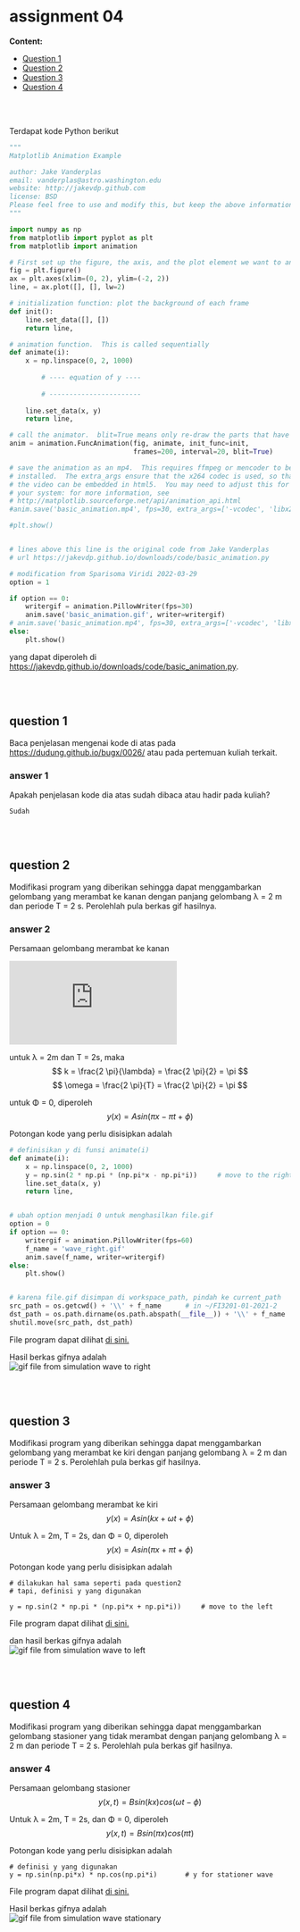 # assignment 04

**Content:**
- [Question 1](#q1)
- [Question 2](#q2)
- [Question 3](#q3)
- [Question 4](#q4)
<br>
<br>

Terdapat kode Python berikut

```python
"""
Matplotlib Animation Example

author: Jake Vanderplas
email: vanderplas@astro.washington.edu
website: http://jakevdp.github.com
license: BSD
Please feel free to use and modify this, but keep the above information. Thanks!
"""

import numpy as np
from matplotlib import pyplot as plt
from matplotlib import animation

# First set up the figure, the axis, and the plot element we want to animate
fig = plt.figure()
ax = plt.axes(xlim=(0, 2), ylim=(-2, 2))
line, = ax.plot([], [], lw=2)

# initialization function: plot the background of each frame
def init():
    line.set_data([], [])
    return line,

# animation function.  This is called sequentially
def animate(i):
    x = np.linspace(0, 2, 1000)
		
		# ---- equation of y ----
		
		# -----------------------
		
    line.set_data(x, y)
    return line,

# call the animator.  blit=True means only re-draw the parts that have changed.
anim = animation.FuncAnimation(fig, animate, init_func=init,
                               frames=200, interval=20, blit=True)

# save the animation as an mp4.  This requires ffmpeg or mencoder to be
# installed.  The extra_args ensure that the x264 codec is used, so that
# the video can be embedded in html5.  You may need to adjust this for
# your system: for more information, see
# http://matplotlib.sourceforge.net/api/animation_api.html
#anim.save('basic_animation.mp4', fps=30, extra_args=['-vcodec', 'libx264'])

#plt.show()


# lines above this line is the original code from Jake Vanderplas
# url https://jakevdp.github.io/downloads/code/basic_animation.py

# modification from Sparisoma Viridi 2022-03-29
option = 1

if option == 0:
	writergif = animation.PillowWriter(fps=30)
	anim.save('basic_animation.gif', writer=writergif)
# anim.save('basic_animation.mp4', fps=30, extra_args=['-vcodec', 'libx264'])
else:
	plt.show()


```
yang dapat diperoleh di <https://jakevdp.github.io/downloads/code/basic_animation.py>.

<br>
<br>

## question 1 <a name="q1"></a>
Baca penjelasan mengenai kode di atas pada <https://dudung.github.io/bugx/0026/> atau pada pertemuan kuliah terkait.

### answer 1
Apakah penjelasan kode dia atas sudah dibaca atau hadir pada kuliah?
```
Sudah
```

<br>
<br>

## question 2 <a name="q2"></a>
Modifikasi program yang diberikan sehingga dapat menggambarkan gelombang yang merambat ke kanan dengan panjang gelombang &lambda; = 2 m dan periode T = 2 s. Perolehlah pula berkas gif hasilnya.

### answer 2
Persamaan gelombang merambat ke kanan
<!-- $$
y(x) = A sin(kx - \omega t + \phi)
$$ --> 

![eq1](https://latex.codecogs.com/svg.latex?y(x)%20%3D%20A%20sin(kx%20-%20%5Comega%20t%20%2B%20%5Cphi)%0D)

untuk &lambda; = 2m dan T = 2s, maka
$$
k = \frac{2 \pi}{\lambda} = \frac{2 \pi}{2} = \pi
$$
$$
\omega = \frac{2 \pi}{T} = \frac{2 \pi}{2} = \pi
$$

untuk &Phi; = 0, diperoleh
$$
y(x) = A sin(\pi x - \pi t + \phi)
$$


Potongan kode yang perlu disisipkan adalah
```py
# definisikan y di funsi animate(i)
def animate(i):
    x = np.linspace(0, 2, 1000)
    y = np.sin(2 * np.pi * (np.pi*x - np.pi*i))     # move to the right
    line.set_data(x, y)
    return line,


# ubah option menjadi 0 untuk menghasilkan file.gif
option = 0
if option == 0:
    writergif = animation.PillowWriter(fps=60)
    f_name = 'wave_right.gif'
    anim.save(f_name, writer=writergif)
else:
	plt.show()


# karena file.gif disimpan di workspace_path, pindah ke current_path
src_path = os.getcwd() + '\\' + f_name      # in ~/FI3201-01-2021-2
dst_path = os.path.dirname(os.path.abspath(__file__)) + '\\' + f_name
shutil.move(src_path, dst_path)
```
File program dapat dilihat [di sini.](q2_right.py)

Hasil berkas gifnya adalah \
![gif file from simulation wave to right](wave_right.gif)

<br>
<br>

## question 3 <a name="q3"></a>
Modifikasi program yang diberikan sehingga dapat menggambarkan gelombang yang merambat ke kiri dengan panjang gelombang &lambda; = 2 m dan periode T = 2 s. Perolehlah pula berkas gif hasilnya.

### answer 3
Persamaan gelombang merambat ke kiri
$$
y(x) = A sin(kx + \omega t + \phi)
$$

Untuk &lambda; = 2m, T = 2s, dan &Phi; = 0, diperoleh
$$
y(x) = A sin(\pi x + \pi t + \phi)
$$

Potongan kode yang perlu disisipkan adalah
```
# dilakukan hal sama seperti pada question2
# tapi, definisi y yang digunakan

y = np.sin(2 * np.pi * (np.pi*x + np.pi*i))     # move to the left

```
File program dapat dilihat [di sini.](q3_left.py)

dan hasil berkas gifnya adalah \
![gif file from simulation wave to left](wave_left.gif)

<br>
<br>

## question 4 <a name="q4"></a>
Modifikasi program yang diberikan sehingga dapat menggambarkan gelombang stasioner yang tidak merambat dengan panjang gelombang &lambda; = 2 m dan periode T = 2 s. Perolehlah pula berkas gif hasilnya.

### answer 4
Persamaan gelombang stasioner
$$
y(x,t) = B sin(kx) cos(\omega t - \phi)
$$

Untuk &lambda; = 2m, T = 2s, dan &Phi; = 0, diperoleh
$$
y(x,t) = B sin(\pi x) cos(\pi t)
$$

Potongan kode yang perlu disisipkan adalah
```
# definisi y yang digunakan
y = np.sin(np.pi*x) * np.cos(np.pi*i)       # y for stationer wave

```
File program dapat dilihat [di sini.](q4_stationer.py)

Hasil berkas gifnya adalah \
![gif file from simulation wave stationary](wave_stationer.gif)
